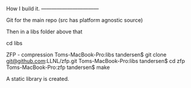 How I build it.
———————————

Git for the main repo (src has platform agnostic source)

Then in a libs folder above that 

cd libs

ZFP - compression
Toms-MacBook-Pro:libs tandersen$ git clone git@github.com:LLNL/zfp.git
Toms-MacBook-Pro:libs tandersen$ cd zfp
Toms-MacBook-Pro:zfp tandersen$ make

A static library is created.

